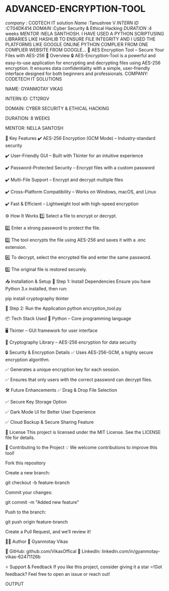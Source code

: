 # ADVANCED-ENCRYPTION-TOOL
*company* : CODTECH IT solution
*Name* :Tanushree V
*INTERN ID* :CT04DK414
*DOMAIN* :Cyber Security & Ethical Hacking
*DURATION* :4 weeks
*MENTOR* :NELA SANTHOSH.
I HAVE USED A PYTHON SCRIPTUSING LIBRARIES LIKE HASHLIB TO
ENSURE FILE INTEGRITY AND I USED THE PLATFORMS LIKE GOOGLE ONLINE PYTHON COMPLIER FROM ONE COMPLIER WEBSITE FROM GOOGLE...
🔐 AES Encryption Tool – Secure Your Files with AES-256
📌 Overview
🔒 AES-Encryption-Tool is a powerful and easy-to-use application for encrypting and decrypting files using AES-256 encryption. It ensures data confidentiality with a simple, user-friendly interface designed for both beginners and professionals.
COMPANY: CODETECH IT SOLUTIONS

NAME: GYANMOTAY VIKAS

INTERN ID: CT12RGV

DOMAIN: CYBER SECURITY & ETHICAL HACKING

DURATION: 8 WEEKS

MENTOR: NELLA SANTOSH

🚀 Key Features
✔️ AES-256 Encryption (GCM Mode) – Industry-standard security

✔️ User-Friendly GUI – Built with Tkinter for an intuitive experience

✔️ Password-Protected Security – Encrypt files with a custom password

✔️ Multi-File Support – Encrypt and decrypt multiple files

✔️ Cross-Platform Compatibility – Works on Windows, macOS, and Linux

✔️ Fast & Efficient – Lightweight tool with high-speed encryption

⚙️ How It Works
1️⃣ Select a file to encrypt or decrypt.

2️⃣ Enter a strong password to protect the file.

3️⃣ The tool encrypts the file using AES-256 and saves it with a .enc extension.

4️⃣ To decrypt, select the encrypted file and enter the same password.

5️⃣ The original file is restored securely.

📥 Installation & Setup
🔹 Step 1: Install Dependencies
Ensure you have Python 3.x installed, then run:

pip install cryptography tkinter

🔹 Step 2: Run the Application
python encryption_tool.py

📦 Tech Stack Used
🚀 Python – Core programming language

🖥️ Tkinter – GUI framework for user interface

🔐 Cryptography Library – AES-256 encryption for data security

🔒 Security & Encryption Details
✅ Uses AES-256-GCM, a highly secure encryption algorithm.

✅ Generates a unique encryption key for each session.

✅ Ensures that only users with the correct password can decrypt files.

🛠️ Future Enhancements
✅ Drag & Drop File Selection

✅ Secure Key Storage Option

✅ Dark Mode UI for Better User Experience

✅ Cloud Backup & Secure Sharing Feature

📜 License
This project is licensed under the MIT License. See the LICENSE file for details.

🤝 Contributing to the Project
💡 We welcome contributions to improve this tool!

Fork this repository

Create a new branch:

git checkout -b feature-branch

Commit your changes:

git commit -m "Added new feature"

Push to the branch:

git push origin feature-branch

Create a Pull Request, and we’ll review it!

👨‍💻 Author
📌 Gyanmotay Vikas

🔗 GitHub: github.com/VikasOffical
🔗 LinkedIn: linkedin.com/in/gyanmotay-vikas-62471126b

⭐ Support & Feedback
If you like this project, consider giving it a star ⭐!Got feedback? Feel free to open an issue or reach out!

OUTPUT
